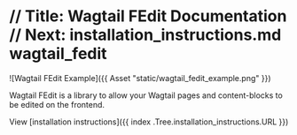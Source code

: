 // Title: Wagtail FEdit Documentation
// Next: installation_instructions.md
wagtail_fedit
=============

![Wagtail FEdit Example]({{ Asset "static/wagtail_fedit_example.png" }})

Wagtail FEdit is a library to allow your Wagtail pages and content-blocks to be edited on the frontend.

View [installation instructions]({{ index .Tree.installation_instructions.URL }})
